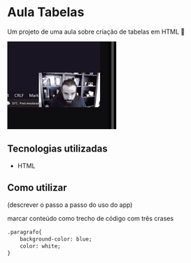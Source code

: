 # Aula Tabelas
Um projeto de uma aula sobre criação de tabelas em HTML 🚀

[<img src="./aula-readme.gif" alt="Gif da tela da aula de README">](https://google.com)

## Tecnologias utilizadas
- HTML 

## Como utilizar
(descrever o passo a passo do uso do app)

marcar conteúdo como trecho de código com três crases

```
.paragrafo{
    background-color: blue;
    color: white;
}
```

